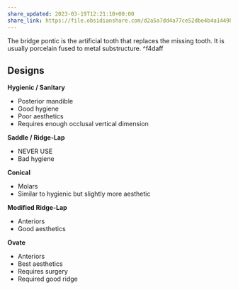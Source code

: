 ```yaml
---
share_updated: 2023-03-19T12:21:10+00:00
share_link: https://file.obsidianshare.com/d2a5a7dd4a77ce52dbe4b4a14498b940.html
---
```


The bridge pontic is the artificial tooth that replaces the missing tooth. It is usually porcelain fused to metal substructure. ^f4daff

## Designs

**Hygienic / Sanitary**

* Posterior mandible
* Good hygiene
* Poor aesthetics
* Requires enough occlusal vertical dimension

**Saddle / Ridge-Lap**
* NEVER USE
* Bad hygiene

**Conical**
* Molars
* Similar to hygienic but slightly more aesthetic

**Modified Ridge-Lap**
* Anteriors
* Good aesthetics

**Ovate**
* Anteriors
* Best aesthetics
* Requires surgery
* Required good ridge